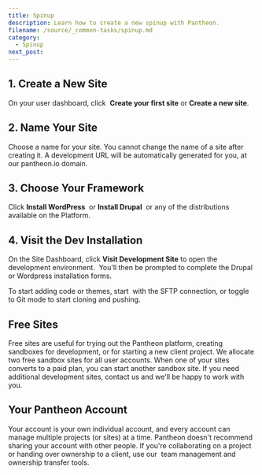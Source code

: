 ```yaml
---
title: Spinup
description: Learn how to create a new spinup with Pantheon.
filename: /source/_common-tasks/spinup.md
category:
  - Spinup
next_post:
---
```

## 1. Create a New Site

On your user dashboard, click  **Create your first site** or **Create a new site**.

## 2. Name Your Site

Choose a name for your site. You cannot change the name of a site after creating it. A development URL will be automatically generated for you, at our pantheon.io domain.

## 3. Choose Your Framework

Click **Install WordPress**  or **Install Drupal**  or any of the distributions available on the Platform.

## 4. Visit the Dev Installation

On the Site Dashboard, click **Visit Development Site** to open the development environment.  You'll then be prompted to complete the Drupal or Wordpress installation forms.  

To start adding code or themes, start  with the SFTP connection, or toggle to Git mode to start cloning and pushing.

## Free Sites

Free sites are useful for trying out the Pantheon platform, creating sandboxes for development, or for starting a new client project. We allocate two free sandbox sites for all user accounts. When one of your sites converts to a paid plan, you can start another sandbox site. If you need additional development sites, contact us and we'll be happy to work with you.

## Your Pantheon Account

Your account is your own individual account, and every account can manage multiple projects (or sites) at a time. Pantheon doesn't recommend sharing your account with other people. If you're collaborating on a project or handing over ownership to a client, use our  team management and ownership transfer tools.  

​
